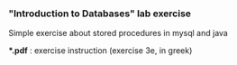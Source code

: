 ### "Introduction to Databases" lab exercise

Simple exercise about stored procedures in mysql and java

__*.pdf__ : exercise instruction (exercise 3e, in greek)
